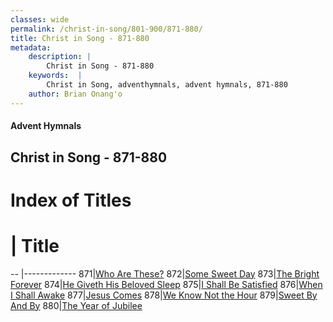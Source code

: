 ```yaml
---
classes: wide
permalink: /christ-in-song/801-900/871-880/
title: Christ in Song - 871-880
metadata:
    description: |
        Christ in Song - 871-880
    keywords:  |
        Christ in Song, adventhymnals, advent hymnals, 871-880
    author: Brian Onang'o
---
```


#### Advent Hymnals
## Christ in Song - 871-880

# Index of Titles
# | Title                        
-- |-------------
871|[Who Are These?](/christ-in-song/801-900/871-880/Who-Are-These)
872|[Some Sweet Day](/christ-in-song/801-900/871-880/Some-Sweet-Day)
873|[The Bright Forever](/christ-in-song/801-900/871-880/The-Bright-Forever)
874|[He Giveth His Beloved Sleep](/christ-in-song/801-900/871-880/He-Giveth-His-Beloved-Sleep)
875|[I Shall Be Satisfied](/christ-in-song/801-900/871-880/I-Shall-Be-Satisfied)
876|[When I Shall Awake](/christ-in-song/801-900/871-880/When-I-Shall-Awake)
877|[Jesus Comes](/christ-in-song/801-900/871-880/Jesus-Comes)
878|[We Know Not the Hour](/christ-in-song/801-900/871-880/We-Know-Not-the-Hour)
879|[Sweet By And By](/christ-in-song/801-900/871-880/Sweet-By-And-By)
880|[The Year of Jubilee](/christ-in-song/801-900/871-880/The-Year-of-Jubilee)